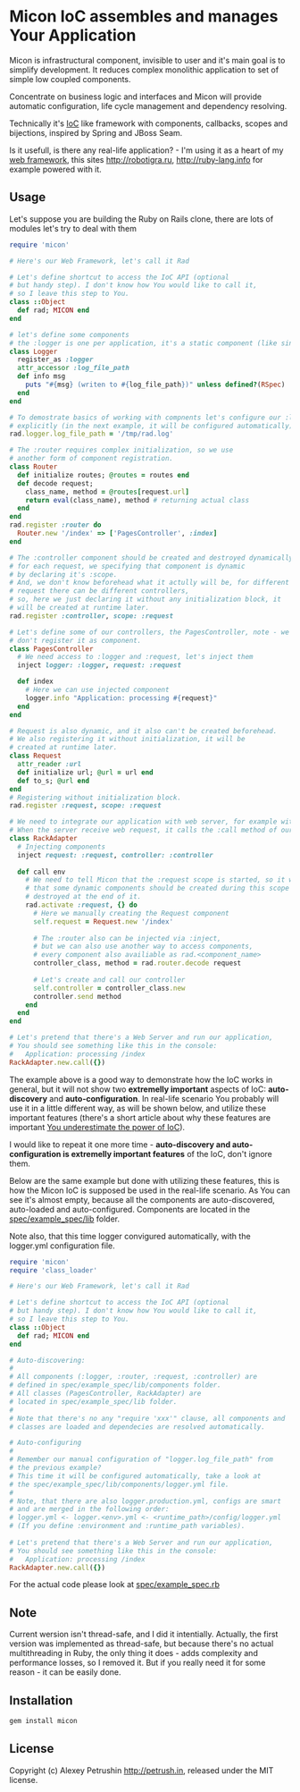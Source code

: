 # Micon IoC assembles and manages Your Application

Micon is infrastructural component, invisible to user and it's main goal is to simplify development. It reduces complex monolithic application to set of simple low coupled components.  

Concentrate on business logic and interfaces and Micon will provide automatic configuration, life cycle management and dependency resolving.

Technically it's [IoC][ioc] like framework with components, callbacks, scopes and bijections, inspired by Spring and JBoss Seam.

Is it usefull, is there any real-life application? - I'm using it as a heart of my [web framework][rad_core], this sites http://robotigra.ru, http://ruby-lang.info for example powered with it.

## Usage
  
Let's suppose you are building the Ruby on Rails clone, there are lots of modules let's try to deal with them

``` ruby
require 'micon'

# Here's our Web Framework, let's call it Rad

# Let's define shortcut to access the IoC API (optional
# but handy step). I don't know how You would like to call it,  
# so I leave this step to You.
class ::Object
  def rad; MICON end
end

# let's define some components  
# the :logger is one per application, it's a static component (like singleton)
class Logger
  register_as :logger
  attr_accessor :log_file_path
  def info msg
    puts "#{msg} (writen to #{log_file_path})" unless defined?(RSpec)
  end
end

# To demostrate basics of working with compnents let's configure our :logger
# explicitly (in the next example, it will be configured automatically).
rad.logger.log_file_path = '/tmp/rad.log'  

# The :router requires complex initialization, so we use 
# another form of component registration.
class Router
  def initialize routes; @routes = routes end
  def decode request;  
    class_name, method = @routes[request.url]  
    return eval(class_name), method # returning actual class
  end
end
rad.register :router do
  Router.new '/index' => ['PagesController', :index]
end

# The :controller component should be created and destroyed dynamically,  
# for each request, we specifying that component is dynamic  
# by declaring it's :scope.  
# And, we don't know beforehead what it actully will be, for different  
# request there can be different controllers,  
# so, here we just declaring it without any initialization block, it
# will be created at runtime later.
rad.register :controller, scope: :request

# Let's define some of our controllers, the PagesController, note - we
# don't register it as component.
class PagesController
  # We need access to :logger and :request, let's inject them
  inject logger: :logger, request: :request

  def index
    # Here we can use injected component
    logger.info "Application: processing #{request}"  
  end
end

# Request is also dynamic, and it also can't be created beforehead.
# We also registering it without initialization, it will be
# created at runtime later.
class Request
  attr_reader :url  
  def initialize url; @url = url end  
  def to_s; @url end
end
# Registering without initialization block.
rad.register :request, scope: :request

# We need to integrate our application with web server, for example with the Rack.
# When the server receive web request, it calls the :call method of our RackAdapter
class RackAdapter
  # Injecting components
  inject request: :request, controller: :controller
  
  def call env
    # We need to tell Micon that the :request scope is started, so it will know
    # that some dynamic components should be created during this scope and  
    # destroyed at the end of it.
    rad.activate :request, {} do
      # Here we manually creating the Request component
      self.request = Request.new '/index'
  
      # The :router also can be injected via :inject,
      # but we can also use another way to access components,
      # every component also availiable as rad.<component_name>
      controller_class, method = rad.router.decode request
  
      # Let's create and call our controller
      self.controller = controller_class.new
      controller.send method
    end
  end
end  

# Let's pretend that there's a Web Server and run our application,
# You should see something like this in the console:
#   Application: processing /index
RackAdapter.new.call({})
```

The example above is a good way to demonstrate how the IoC works in general, but it will not show two **extremelly important** aspects of IoC: **auto-discovery** and **auto-configuration**.
In real-life scenario You probably will use it in a little different way, as will be shown below, and utilize these important features (there's a short article about why these features are important [You underestimate the power of IoC][article]).

I would like to repeat it one more time - **auto-discovery and auto-configuration is extremelly important features** of the IoC, don't ignore them.

Below are the same example but done with utilizing these features, this is how the Micon IoC is supposed be used in the real-life scenario. As You can see it's almost empty, because all the components are auto-discovered, auto-loaded and auto-configured. Components are located in the [spec/example_spec/lib](https://github.com/alexeypetrushin/micon/blob/master/spec/example_spec/lib) folder.

Note also, that this time logger convigured automatically, with the logger.yml configuration file.

``` ruby
require 'micon'
require 'class_loader'

# Here's our Web Framework, let's call it Rad

# Let's define shortcut to access the IoC API (optional
# but handy step). I don't know how You would like to call it,  
# so I leave this step to You.
class ::Object
  def rad; MICON end
end

# Auto-discovering:
#  
# All components (:logger, :router, :request, :controller) are  
# defined in spec/example_spec/lib/components folder.
# All classes (PagesController, RackAdapter) are
# located in spec/example_spec/lib folder.
#  
# Note that there's no any "require 'xxx'" clause, all components and
# classes are loaded and dependecies are resolved automatically.

# Auto-configuring
#  
# Remember our manual configuration of "logger.log_file_path" from  
# the previous example?
# This time it will be configured automatically, take a look at
# the spec/example_spec/lib/components/logger.yml file.
#  
# Note, that there are also logger.production.yml, configs are smart
# and are merged in the following order:
# logger.yml <- logger.<env>.yml <- <runtime_path>/config/logger.yml
# (If you define :environment and :runtime_path variables).
  
# Let's pretend that there's a Web Server and run our application,
# You should see something like this in the console:
#   Application: processing /index
RackAdapter.new.call({})
```
  
For the actual code please look at [spec/example_spec.rb](https://github.com/alexeypetrushin/micon/blob/master/spec/example_spec.rb)

## Note

Current wersion isn't thread-safe, and I did it intentially. Actually, the first version was implemented as thread-safe, but because there's no actual multithreading in Ruby, the only thing it does - adds complexity and performance losses, so I removed it.
But if you really need it for some reason - it can be easily done.
  
## Installation

``` bash
gem install micon
```
  
## License

Copyright (c) Alexey Petrushin http://petrush.in, released under the MIT license.

[ioc]: http://en.wikipedia.org/wiki/Inversion_of_control
[rad_core]: https://github.com/alexeypetrushin/rad_core
[article]: http://ruby-lang.info/blog/you-underestimate-the-power-of-ioc-3fh